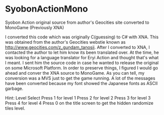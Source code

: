 # SyobonActionMono
Syobon Action original source from author's Geocities site converted to MonoGame (Previously XNA)

I converted this code which was originally C(guessing) to C# with XNA. This was obtained from the author's Geocities webstie known as http://www.geocities.com/z_gundam_tanosii. After I converted to XNA, I contacted the author to let him know its been translated over. At the time, he was looking for a language translator for Eryi Action and thought that's what I meant. I sent him the source code in case he wanted to release the original on some Microsoft Platform. In order to preserve things, I figured I would go ahead and conver the XNA source to MonoGame. As you can tell, my conversion was a MVS just to get the game running. A lot of the messages have been converted because my font showed the Japanese fonts as ASCII garbage. 

Hint: Level Select
Press 1 for level 1
Press 2 for level 2
Press 3 for level 3
Press 4 for level 4
Press 0 on the title screen to get the hidden randomize tiles level.
